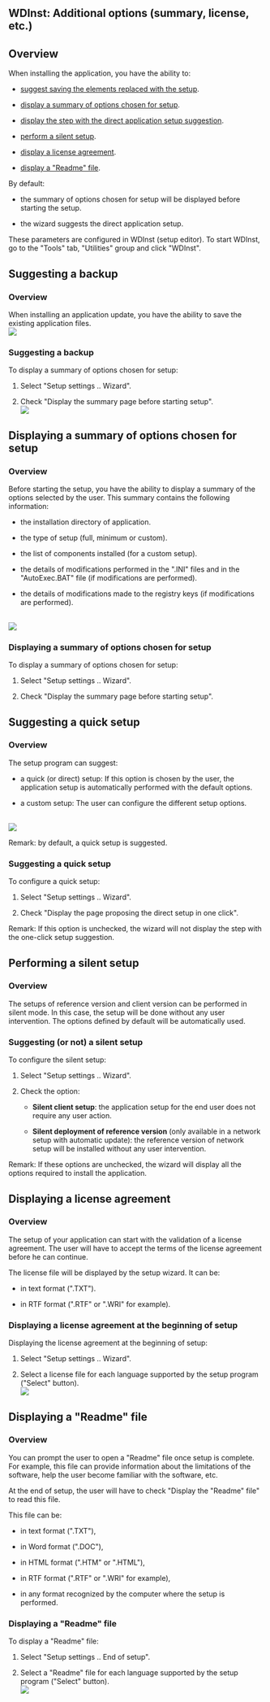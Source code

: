 


## WDInst: Additional options (summary, license, etc.)
			



<a name="NOTE1"></a>
<a name="NOTE1_1"></a>


## Overview
<a name="overview_ELTTEXTE000275"></a>
When installing the application, you have the ability to:

- [suggest saving the elements replaced with the setup](#NOTE2_1). 

- [display a summary of options chosen for setup](#NOTE3_1).

- [display the step with the direct application setup suggestion](#NOTE4_1).

- [perform a silent setup](#NOTE4_1_Silent). 

- [display a license agreement](#NOTE5_1).

- [display a "Readme" file](#NOTE6_1).




By default: 

- the summary of options chosen for setup will be displayed before starting the setup.

- the wizard suggests the direct application setup. 




These parameters are configured in WDInst (setup editor). To start WDInst, go to the "Tools" tab, "Utilities" group and click "WDInst".

<a name="NOTE2"></a>
<a name="NOTE2_1"></a>


## Suggesting a backup
<a name="suggesting_backup_ELTTEXTE000299"></a>


### Overview
<a name="overview_ELTPARAGRAPHE000060"></a>When installing an application update, you have the ability to save the existing application files. <br>![](https://doc.pcsoft.fr/en-US/images/image.awp?langid=3&name=Info_affiches_install%20-%20HC%20N%B0003.gif&type=thumb)

<a name="NOTE2_2"></a>


### Suggesting a backup
<a name="suggesting_backup_ELTPARAGRAPHE000068"></a>

To display a summary of options chosen for setup:

1. Select "Setup settings .. Wizard".

2. Check "Display the summary page before starting setup". <br>![](https://doc.pcsoft.fr/en-US/images/image.awp?langid=3&name=Info_affiches_install%20-%20HC%20N%B0001.gif&type=thumb)





<a name="NOTE3"></a>
<a name="NOTE3_1"></a>


## Displaying a summary of options chosen for setup
<a name="displaying_summary_options_chosen_for_setup_ELTTEXTE000329"></a>


### Overview
<a name="overview_ELTPARAGRAPHE000085"></a>

Before starting the setup, you have the ability to display a summary of the options selected by the user. This summary contains the following information:

- the installation directory of application.

- the type of setup (full, minimum or custom).

- the list of components installed (for a custom setup).

- the details of modifications performed in the ".INI" files and in the "AutoExec.BAT" file (if modifications are performed).

- the details of modifications made to the registry keys (if modifications are performed).



<br>![](https://doc.pcsoft.fr/en-US/images/image.awp?langid=3&name=Info_affiches_install%20-%20HC%20N%B0004.gif&type=thumb)

<a name="NOTE3_2"></a>


### Displaying a summary of options chosen for setup
<a name="displaying_summary_options_chosen_for_setup_ELTPARAGRAPHE000100"></a>

To display a summary of options chosen for setup:

1. Select "Setup settings .. Wizard".

2. Check "Display the summary page before starting setup".




<a name="NOTE4"></a>
<a name="NOTE4_1"></a>


## Suggesting a quick setup
<a name="suggesting_quick_setup_ELTTEXTE000359"></a>


### Overview
<a name="overview_ELTPARAGRAPHE000117"></a>

The setup program can suggest: 

- a quick (or direct) setup: If this option is chosen by the user, the application setup is automatically performed with the default options. 

- a custom setup: The user can configure the different setup options. 

<br>![](https://doc.pcsoft.fr/en-US/images/image.awp?langid=3&name=Info_affiches_install%20-%20HC%20N%B0002.gif&type=thumb)


Remark: by default, a quick setup is suggested. 
<a name="NOTE4_2"></a>


### Suggesting a quick setup
<a name="suggesting_quick_setup_ELTPARAGRAPHE000131"></a>

To configure a quick setup:

1. Select "Setup settings .. Wizard".

2. Check "Display the page proposing the direct setup in one click".




Remark: If this option is unchecked, the wizard will not display the step with the one-click setup suggestion. 

<a name="NOTE4_Silent"></a>
<a name="NOTE4_1_Silent"></a>


## Performing a silent setup
<a name="performing_silent_setup_ELTTEXTE000389"></a>


### Overview
<a name="overview_ELTPARAGRAPHE000149"></a>

The setups of reference version and client version can be performed in silent mode. In this case, the setup will be done without any user intervention. The options defined by default will be automatically used.
<a name="NOTE4_2_Silent"></a>


### Suggesting (or not) a silent setup
<a name="suggesting_not_silent_setup_ELTPARAGRAPHE000156"></a>

To configure the silent setup:

1. Select "Setup settings .. Wizard".

2. Check the option: 

	- **Silent client setup**: the application setup for the end user does not require any user action. 

	- **Silent deployment of reference version** (only available in a network setup with automatic update): the reference version of network setup will be installed without any user intervention. 







Remark: If these options are unchecked, the wizard will display all the options required to install the application. 

<a name="NOTE5"></a>
<a name="NOTE5_1"></a>


## Displaying a license agreement
<a name="displaying_license_agreement_ELTTEXTE000419"></a>


### Overview
<a name="overview_ELTPARAGRAPHE000180"></a>

The setup of your application can start with the validation of a license agreement. The user will have to accept the terms of the license agreement before he can continue.

The license file will be displayed by the setup wizard. It can be:

- in text format (".TXT").

- in RTF format (".RTF" or ".WRI" for example).



<a name="NOTE5_2"></a>


### Displaying a license agreement at the beginning of setup
<a name="displaying_license_agreement_the_beginning_setup_ELTPARAGRAPHE000192"></a>

Displaying the license agreement at the beginning of setup: 

1. Select "Setup settings .. Wizard".

2. Select a license file for each language supported by the setup program ("Select" button). <br>![](https://doc.pcsoft.fr/en-US/images/image.awp?langid=3&name=Info_affiches_install%20-%20HC%20N%B0001%201.gif&type=thumb)





<a name="NOTE6"></a>
<a name="NOTE6_1"></a>


## Displaying a "Readme" file
<a name="displaying_readme_file_ELTTEXTE000449"></a>


### Overview
<a name="overview_ELTPARAGRAPHE000205"></a>

You can prompt the user to open a "Readme" file once setup is complete. For example, this file can provide information about the limitations of the software, help the user become familiar with the software, etc.

At the end of setup, the user will have to check "Display the "Readme" file" to read this file.

This file can be:

- in text format (".TXT"), 

- in Word format (".DOC"), 

- in HTML format (".HTM" or ".HTML"), 

- in RTF format (".RTF" or ".WRI" for example), 

- in any format recognized by the computer where the setup is performed.



<a name="NOTE6_2"></a>


### Displaying a "Readme" file
<a name="displaying_readme_file_ELTPARAGRAPHE000222"></a>

To display a "Readme" file: 

1. Select "Setup settings .. End of setup".

2. Select a "Readme" file for each language supported by the setup program ("Select" button). <br>![](https://doc.pcsoft.fr/en-US/images/image.awp?langid=3&name=Options%20install_WDInst%20-%20HC%20N%B0005%201.gif&type=thumb)







